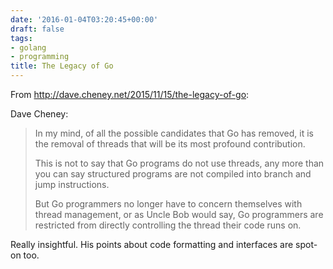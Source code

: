 ```yaml
---
date: '2016-01-04T03:20:45+00:00'
draft: false
tags:
- golang
- programming
title: The Legacy of Go
---
```


From http://dave.cheney.net/2015/11/15/the-legacy-of-go:

Dave Cheney:

>In my mind, of all the possible candidates that Go has removed, it is the removal of threads that will be its most profound contribution.
>
>This is not to say that Go programs do not use threads, any more than you can say structured programs are not compiled into branch and jump instructions.
>
>But Go programmers no longer have to concern themselves with thread management, or as Uncle Bob would say, Go programmers are restricted from directly controlling the thread their code runs on.

Really insightful. His points about code formatting and interfaces are spot-on too.
